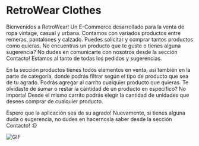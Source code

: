 # RetroWear Clothes

Bienvenidos a RetroWear! Un E-Commerce desarrollado para la venta de ropa vintage, casual y urbana. Contamos con variados productos entre remeras, pantalones y calzado. Puedes solicitar y comprar tantos productos como quieras. No encuentras un producto que te guste o tienes alguna sugerencia? No dudes en comunicarte con nosotros desde la sección Contacto! Estamos al tanto de todas los pedidos y sugerencias.

En la sección productos tienes todos elementos en venta, así también en la parte de categoría, donde podrás filtrar según el tipo de producto que sea de tu agrado. Podrás agregar al carrito cualquier producto que quieras. Te olvidaste de sumar o restar la cantidad de un producto en específico? No importa! Desde el mismo carrito podrás elegir la cantidad de unidades que desees comprar de cualquier producto.

Espero que la aplicación sea de su agrado! Nuevamente, si tienes alguna duda o sugerencia, no dudes en hacernosla saber desde la sección Contacto! :D

![GIF](https://github.com/Render78/retro-wear/assets/111009231/d910aefc-bdd6-474a-b289-78bfb49654c9)
